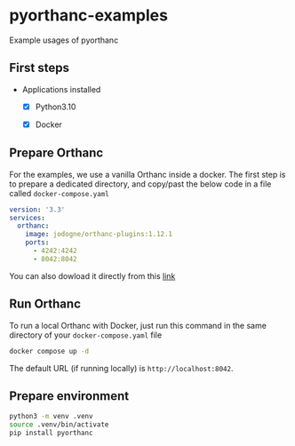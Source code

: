 # pyorthanc-examples
Example usages of pyorthanc


## First steps

- Applications installed
  - [x] Python3.10
  - [x] Docker


## Prepare Orthanc
For the examples, we use a vanilla Orthanc inside a docker. The first step is to prepare a dedicated directory,
and copy/past the below code in a file called ```docker-compose.yaml```
```yaml
version: '3.3'
services:
  orthanc:
    image: jodogne/orthanc-plugins:1.12.1
    ports:
      - 4242:4242
      - 8042:8042
```
You can also dowload it directly from this [link](./docker-compose.yaml)

## Run Orthanc

To run a local Orthanc with Docker, just run this command in the same directory of your ```docker-compose.yaml``` file

```bash
docker compose up -d
```

The default URL (if running locally) is `http://localhost:8042`.

## Prepare environment
```bash
python3 -m venv .venv
source .venv/bin/activate
pip install pyorthanc
```

